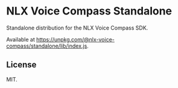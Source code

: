 # NLX Voice Compass Standalone

Standalone distribution for the NLX Voice Compass SDK.

Available at https://unpkg.com/@nlx-voice-compass/standalone/lib/index.js.

## License

MIT.
